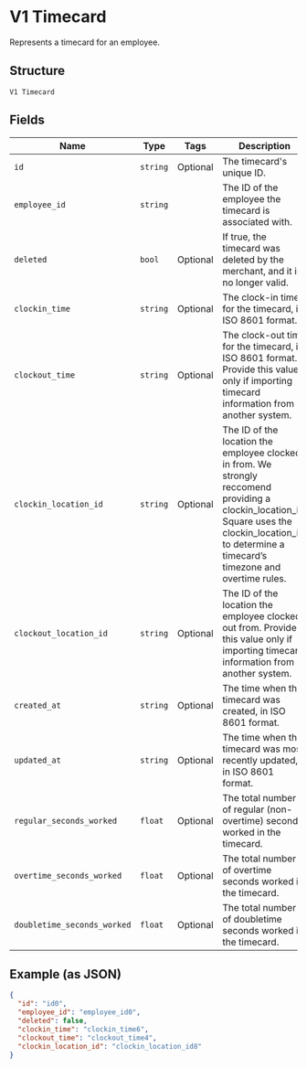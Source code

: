 
# V1 Timecard

Represents a timecard for an employee.

## Structure

`V1 Timecard`

## Fields

| Name | Type | Tags | Description |
|  --- | --- | --- | --- |
| `id` | `string` | Optional | The timecard's unique ID. |
| `employee_id` | `string` |  | The ID of the employee the timecard is associated with. |
| `deleted` | `bool` | Optional | If true, the timecard was deleted by the merchant, and it is no longer valid. |
| `clockin_time` | `string` | Optional | The clock-in time for the timecard, in ISO 8601 format. |
| `clockout_time` | `string` | Optional | The clock-out time for the timecard, in ISO 8601 format. Provide this value only if importing timecard information from another system. |
| `clockin_location_id` | `string` | Optional | The ID of the location the employee clocked in from. We strongly reccomend providing a clockin_location_id. Square uses the clockin_location_id to determine a timecard’s timezone and overtime rules. |
| `clockout_location_id` | `string` | Optional | The ID of the location the employee clocked out from. Provide this value only if importing timecard information from another system. |
| `created_at` | `string` | Optional | The time when the timecard was created, in ISO 8601 format. |
| `updated_at` | `string` | Optional | The time when the timecard was most recently updated, in ISO 8601 format. |
| `regular_seconds_worked` | `float` | Optional | The total number of regular (non-overtime) seconds worked in the timecard. |
| `overtime_seconds_worked` | `float` | Optional | The total number of overtime seconds worked in the timecard. |
| `doubletime_seconds_worked` | `float` | Optional | The total number of doubletime seconds worked in the timecard. |

## Example (as JSON)

```json
{
  "id": "id0",
  "employee_id": "employee_id0",
  "deleted": false,
  "clockin_time": "clockin_time6",
  "clockout_time": "clockout_time4",
  "clockin_location_id": "clockin_location_id8"
}
```

